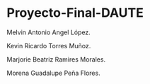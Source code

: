 # Proyecto-Final-DAUTE
<p>Melvin Antonio Angel López.</p>
<p>Kevin Ricardo Torres Muñoz.</p>
<p>Marjorie Beatriz Ramires Morales.</p>
<p>Morena Guadalupe Peña Flores. </p>
